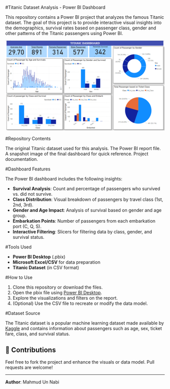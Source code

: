 #Titanic Dataset Analysis - Power BI Dashboard

This repository contains a Power BI project that analyzes the famous Titanic dataset. The goal of this project is to provide interactive visual insights into the demographics, survival rates based on passenger class, gender and other patterns of the Titanic passengers using Power BI.

![Dashboard Preview](./Titanic_Dashboard.png)

#Repository Contents

The original Titanic dataset used for this analysis.
The Power BI report file.
A snapshot image of the final dashboard for quick reference.
Project documentation.

#Dashboard Features

The Power BI dashboard includes the following insights:

- **Survival Analysis**: Count and percentage of passengers who survived vs. did not survive.
- **Class Distribution**: Visual breakdown of passengers by travel class (1st, 2nd, 3rd).
- **Gender and Age Impact**: Analysis of survival based on gender and age group.
- **Embarkation Points**: Number of passengers from each embarkation port (C, Q, S).
- **Interactive Filtering**: Slicers for filtering data by class, gender, and survival status.

#Tools Used

- **Power BI Desktop** (.pbix)
- **Microsoft Excel/CSV** for data preparation
- **Titanic Dataset** (in CSV format)

#How to Use

1. Clone this repository or download the files.
2. Open the pbix file using [Power BI Desktop](https://powerbi.microsoft.com/desktop/).
3. Explore the visualizations and filters on the report.
4. (Optional) Use the CSV file to recreate or modify the data model.

#Dataset Source

The Titanic dataset is a popular machine learning dataset made available by [Kaggle](https://www.kaggle.com/competitions/titanic/data) and contains information about passengers such as age, sex, ticket fare, class, and survival status.

## 🤝 Contributions

Feel free to fork the project and enhance the visuals or data model. Pull requests are welcome!



---

**Author**: Mahmud Un Nabi   
